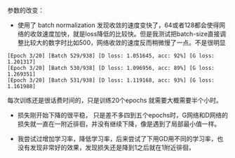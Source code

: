 参数的改变：

- 使用了 batch normalization 发现收敛的速度变快了，64或者128都会使得网络的收敛速度加快，就是loss降低的比较快。但是我测试把batch-size直接调整比较大的数字时比如500，网络收敛的速度反而稍微慢了一点。不是很明显

```
[Epoch 3/20] [Batch 529/938] [D loss: 1.051645, acc: 92%] [G loss: 1.201317]
[Epoch 3/20] [Batch 530/938] [D loss: 1.096956, acc: 89%] [G loss: 1.269351]
[Epoch 3/20] [Batch 531/938] [D loss: 1.119168, acc: 93%] [G loss: 1.161988]
```

每次训练还是很话费时间的，只是训练20个epochs 就需要大概需要半个小时。

- 损失刚开始下降的很平稳， 只是差不多四到五个epochs时，G网络和D网络的损失就一直在一附近徘徊，并没有继续下降，像是遇到了局部最小值一样。

- 我尝试过增加学习率，降低学习率，后来尝试了下用GD用不同的学习率，也没有发现非常好的效果，发现损失还是降到1之后就在1附近徘徊，